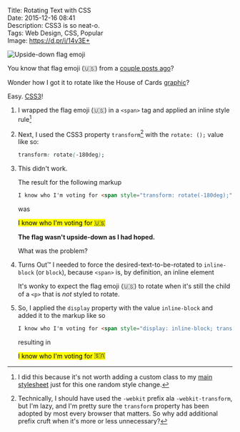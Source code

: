 Title: Rotating Text with CSS  
Date: 2015-12-16 08:41  
Description: CSS3 is so neat-o.  
Tags: Web Design, CSS, Popular  
Image: https://d.pr/i/14v3E+  

![Upside-down flag emoji][1]

You know that flag emoji (🇺🇸) from a [couple posts ago][2]?

Wonder how I got it to rotate like the House of Cards [graphic][3]?

Easy. [CSS3][4]!

1. I wrapped the flag emoji (🇺🇸)  in a `<span>` tag and applied an inline style rule[^1]
2. Next, I used the CSS3 property `transform`[^2]  with the `rotate: ();` value like so:
	
	```css
	transform: rotate(-180deg);
	```

3. This didn't work.

	The result for the following markup
	
	```html
	I know who I'm voting for <span style="transform: rotate(-180deg);">🇺🇸</span>
	```
	
	was
	
	<mark class="red">I know who I'm voting for 🇺🇸</mark>
	
	**The flag wasn't upside-down as I had hoped.**
	
	What was the problem?
	
4. Turns Out&trade; I needed to force the desired-text-to-be-rotated to `inline-block` (or `block`), because `<span>` is, by definition, an inline element

	It's wonky to expect the flag emoji (🇺🇸) to rotate when it's still the child of a `<p>` that is *not* styled to rotate.
	
5. So, I applied the `display` property with the value `inline-block` and added it to the markup like so

	```html
	I know who I'm voting for <span style="display: inline-block; transform: rotate(-180deg);">🇺🇸</span>
	```
	
	resulting in
	
	<mark class="green">I know who I'm voting for <span style="display: inline-block; transform: rotate(-180deg);">🇺🇸</span></mark>

[^1]: I did this because it's not worth adding a custom class to my [main stylesheet][a] just for this one random style change.
[^2]: Technically, I should have used the `-webkit` prefix ala `-webkit-transform`, but I'm lazy, and I'm pretty sure the `transform` property has been adopted by most every browser that matters. So why add additional prefix cruft when it's more or less unnecessary?

[a]: /css/styles.css "Main stylesheet for TheOverAnalyzed"

[1]: https://d.pr/i/14v3E+ "Upside-down flag emoji"
[2]: /2015/12/16/fu-2016#flag-thingy "Portion of that post that contained the flag emoji in question"
[3]: http://www.fu2016.com/wp-content/themes/hoc/assets/img/layout/logo.ico "House of Cards favicon"
[4]: https://css-tricks.com/snippets/css/text-rotation/ "CSS-Tricks: Text Rotation"